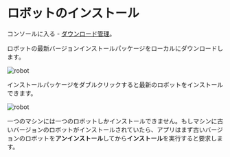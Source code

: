 # ロボットのインストール

コンソールに入る - [ダウンロード管理](https://academy.encoo.com/zh-cn/wiki/Console/homepage.md?uuid=6f73f9e6-c8a1-4bf7-82fb-62c01725697e)。

ロボットの最新バージョンインストールパッケージをローカルにダウンロードします。

![robot](https://docimages.blob.core.chinacloudapi.cn/images/Robot/installrobot.png)

インストールパッケージをダブルクリックすると最新のロボットをインストールできます。

![robot](https://docimages.blob.core.chinacloudapi.cn/images/Robot/InstallRobot-1.gif)


一つのマシンには一つのロボットしかインストールできません。もしマシンに古いバージョンのロボットがインストールされていたら、アプリはまず古いバージョンのロボットを**アンインストール**してから**インストール**を実行すると要求します。


